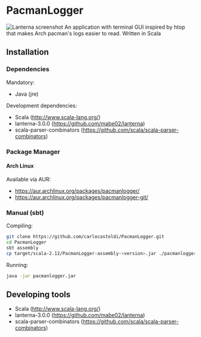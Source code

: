# PacmanLogger
![Lanterna screenshot](resources/PacmanLogger.png)
An application with terminal GUI inspired by htop that makes Arch pacman's logs easier to read. Written in Scala

## Installation
### Dependencies
Mandatory:
   - Java (jre)

Development dependencies:
   - Scala (http://www.scala-lang.org/)
   - lanterna-3.0.0 (https://github.com/mabe02/lanterna)
   - scala-parser-combinators (https://github.com/scala/scala-parser-combinators)

### Package Manager
#### Arch Linux
Available via AUR:
   - https://aur.archlinux.org/packages/pacmanlogger/
   - https://aur.archlinux.org/packages/pacmanlogger-git/

### Manual (sbt)
Compiling:
```bash
git clone https://github.com/carlocastoldi/PacmanLogger.git
cd PacmanLogger
sbt assembly
cp target/scala-2.12/PacmanLogger-assembly-<version>.jar ./pacmanlogger.jar
```
Running:
```bash
java -jar pacmanlogger.jar
```

## Developing tools
  - Scala (http://www.scala-lang.org/)
  - lanterna-3.0.0 (https://github.com/mabe02/lanterna)
  - scala-parser-combinators (https://github.com/scala/scala-parser-combinators)
